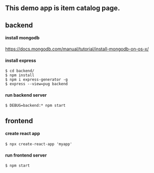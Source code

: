 ## This demo app is item catalog page.

## backend

#### install mongodb
https://docs.mongodb.com/manual/tutorial/install-mongodb-on-os-x/

#### install express
```
$ cd backend/
$ npm install
$ npm i express-generator -g
$ express --view=pug backend
```
#### run backend server
```
$ DEBUG=backend:* npm start
```

## frontend

#### create react app
```
$ npx create-react-app 'myapp'
```
#### run frontend server
```
$ npm start
```
